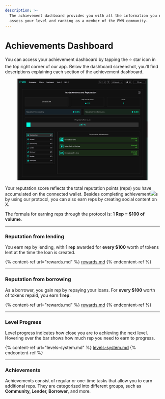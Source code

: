 ```yaml
---
description: >-
  The achievement dashboard provides you with all the information you need to
  assess your level and ranking as a member of the PWN community.
---
```


# Achievements Dashboard

You can access your achievement dashboard by tapping the ⭐️ star icon in the top right corner of our app. Below the dashboard screenshot, you’ll find descriptions explaining each section of the achievement dashboard.

<figure><img src="../../.gitbook/assets/screencapture-app-pwn-xyz-achievements-2025-02-03-16_50_35.png" alt=""><figcaption></figcaption></figure>

Your reputation score reflects the total reputation points (reps) you have accumulated on the connected wallet. Besides completing achievement![](broken-reference)s by using our protocol, you can also earn reps by creating social content on X.

The formula for earning reps through the protocol is: **1 Rep = $100 of volume**.

***

### Reputation from lending

You earn rep by lending, with **1 rep** awarded for **every $100** worth of tokens lent at the time the loan is created.

{% content-ref url="rewards.md" %}
[rewards.md](rewards.md)
{% endcontent-ref %}

***

### Reputation from borrowing

As a borrower, you gain rep by repaying your loans. For **every $100** worth of tokens repaid, you earn **1 rep**.

{% content-ref url="rewards.md" %}
[rewards.md](rewards.md)
{% endcontent-ref %}

***

### Level Progress

Level progress indicates how close you are to achieving the next level. Hovering over the bar shows how much rep you need to earn to progress.&#x20;

{% content-ref url="levels-system.md" %}
[levels-system.md](levels-system.md)
{% endcontent-ref %}

***

### Achievements

Achievements consist of regular or one-time tasks that allow you to earn additional reps. They are categorized into different groups, such as **Community, Lender, Borrower,** and more.
